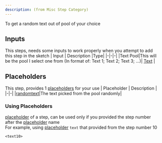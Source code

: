 ```yaml
---
description: (from Misc Step Category)
---
```

To get a random text out of pool of your choice

## Inputs
This steps, needs some inputs to work properly when you attempt to add this step in the sketch
| Input      | Description |Type|
|-|-|-|
|Text Pool|This will be the pool I select one from  (In format of: Text 1; Text 2; Text 3; ...)| [ Text](../inputs/text.md) |

## Placeholders
This step, provides 1 [placeholders](../tutorials/placeholder.md) for your use
| Placeholder      | Description |
|-|-|
|[randomtext](../placeholders/text.md)|The text picked from the pool randomly|

### Using Placeholders
[placeholder](../tutorials/placeholder.md) of a step, can be used only if you provided the step number after the [placeholder](../tutorials/placeholder.md) name\
For example, using [placeholder](../tutorials/placeholder.md) `text` that provided from the step number 10
 
```
<text10>
```

